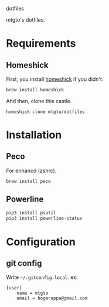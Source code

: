 dotfiles

mtgto's dotfiles.

# Requirements
## Homeshick
First, you install [homeshick](https://github.com/andsens/homeshick) if you didn't.

```bash
brew install homeshick
```

Ahd then, clone this castle.

```
homeshick clone mtgto/dotfiles
```

# Installation
## Peco
For enhancd (zshrc).
```console
brew install peco
```

## Powerline
```sh
pip3 install psutil
pip3 install powerline-status
```


# Configuration
## git config
Write `~/.gitconfig.local`.
ex:
```
[user]
	name = mtgto
	email = hogerappa@gmail.com
```
